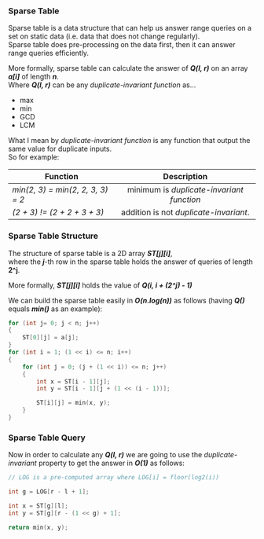 ### Sparse Table

Sparse table is a data structure that can help us answer range queries on a set on static data (i.e. data that does not change regularly).<br>
Sparse table does pre-processing on the data first, then it can answer range queries efficiently.

More formally, sparse table can calculate the answer of **_Q(l, r)_** on an array **_a[i]_** of length **_n_**.<br>
Where **_Q(l, r)_** can be any _duplicate-invariant function_ as...
- max
- min
- GCD
- LCM

What I mean by _duplicate-invariant function_ is any function that output the same value for duplicate inputs.<br>
So for example:<br>

| Function                          | Description                                |
| ----------------------------------|:------------------------------------------:|
| _min(2, 3) = min(2, 2, 3, 3) = 2_ | minimum is _duplicate-invariant function_  |
| _(2 + 3) != (2 + 2 + 3 + 3)_      | addition is not _duplicate-invariant_.     |

### Sparse Table Structure
The structure of sparse table is a 2D array **_ST[j][i]_**,<br>
where the **_j_**-th row in the sparse table holds the answer of queries of length **2^j**.

More formally, **_ST[j][i]_** holds the value of **_Q(i, i + (2^j) - 1)_**

We can build the sparse table easily in **_O(n.log(n))_** as follows (having **_Q()_** equals **_min()_** as an example):

```C++
for (int j= 0; j < n; j++) 
{
    ST[0][j] = a[j];
}
for (int i = 1; (1 << i) <= n; i++) 
{
    for (int j = 0; (j + (1 << i)) <= n; j++) 
    {
        int x = ST[i - 1][j];
        int y = ST[i - 1][j + (1 << (i - 1))];

        ST[i][j] = min(x, y);
    }
}

```
### Sparse Table Query
Now in order to calculate any **_Q(l, r)_** we are going to use the _duplicate-invariant_ property to get the answer in **_O(1)_** as follows:

```C++
// LOG is a pre-computed array where LOG[i] = floor(log2(i))

int g = LOG[r - l + 1];

int x = ST[g][l];
int y = ST[g][r - (1 << g) + 1];

return min(x, y);
```
